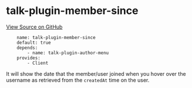 
# talk-plugin-member-since
[View Source on GitHub](https://github.com/coralproject/talk/tree/master/plugins/talk-plugin-member-since/)

```
    name: talk-plugin-member-since
    default: true
    depends:
        - name: talk-plugin-author-menu
    provides:
        - Client
```


It will show the date that the member/user joined when you hover over the
username as retrieved from the `createdAt` time on the user.